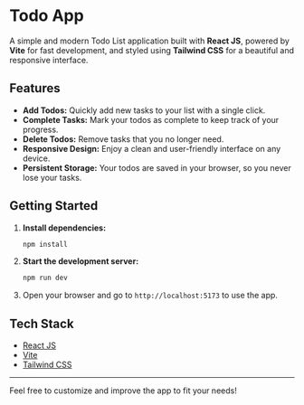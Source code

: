 # Todo App

A simple and modern Todo List application built with **React JS**, powered by **Vite** for fast development, and styled using **Tailwind CSS** for a beautiful and responsive interface.

## Features

- **Add Todos:** Quickly add new tasks to your list with a single click.
- **Complete Tasks:** Mark your todos as complete to keep track of your progress.
- **Delete Todos:** Remove tasks that you no longer need.
- **Responsive Design:** Enjoy a clean and user-friendly interface on any device.
- **Persistent Storage:** Your todos are saved in your browser, so you never lose your tasks.

## Getting Started

1. **Install dependencies:**
   ```bash
   npm install
   ```
2. **Start the development server:**
   ```bash
   npm run dev
   ```
3. Open your browser and go to `http://localhost:5173` to use the app.

## Tech Stack

- [React JS](https://react.dev/)
- [Vite](https://vitejs.dev/)
- [Tailwind CSS](https://tailwindcss.com/)

---

Feel free to customize and improve the app to fit your needs!


